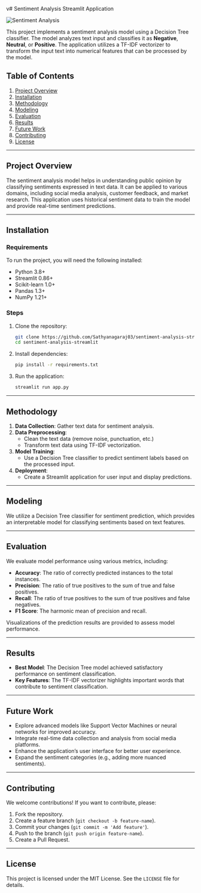 v# Sentiment Analysis Streamlit Application

![Sentiment Analysis](https://encrypted-tbn0.gstatic.com/images?q=tbn:ANd9GcQe31SWTdSuedDA0St9kcxrv995vW0WWd8Umg&s)

This project implements a sentiment analysis model using a Decision Tree classifier. The model analyzes text input and classifies it as **Negative**, **Neutral**, or **Positive**. The application utilizes a TF-IDF vectorizer to transform the input text into numerical features that can be processed by the model.

## Table of Contents

1. [Project Overview](#project-overview)
2. [Installation](#installation)
3. [Methodology](#methodology)
4. [Modeling](#modeling)
5. [Evaluation](#evaluation)
6. [Results](#results)
7. [Future Work](#future-work)
8. [Contributing](#contributing)
9. [License](#license)

---

## Project Overview

The sentiment analysis model helps in understanding public opinion by classifying sentiments expressed in text data. It can be applied to various domains, including social media analysis, customer feedback, and market research. This application uses historical sentiment data to train the model and provide real-time sentiment predictions.

---

## Installation

### Requirements

To run the project, you will need the following installed:

- Python 3.8+
- Streamlit 0.86+
- Scikit-learn 1.0+
- Pandas 1.3+
- NumPy 1.21+

### Steps

1. Clone the repository:
    ```bash
    git clone https://github.com/Sathyanagaraj03/sentiment-analysis-streamlit.git
    cd sentiment-analysis-streamlit
    ```

2. Install dependencies:
    ```bash
    pip install -r requirements.txt
    ```

3. Run the application:
    ```bash
    streamlit run app.py
    ```

---

## Methodology

1. **Data Collection**: Gather text data for sentiment analysis.
2. **Data Preprocessing**:
   - Clean the text data (remove noise, punctuation, etc.)
   - Transform text data using TF-IDF vectorization.
3. **Model Training**:
   - Use a Decision Tree classifier to predict sentiment labels based on the processed input.
4. **Deployment**:
   - Create a Streamlit application for user input and display predictions.

---

## Modeling

We utilize a Decision Tree classifier for sentiment prediction, which provides an interpretable model for classifying sentiments based on text features.

---

## Evaluation

We evaluate model performance using various metrics, including:

- **Accuracy**: The ratio of correctly predicted instances to the total instances.
- **Precision**: The ratio of true positives to the sum of true and false positives.
- **Recall**: The ratio of true positives to the sum of true positives and false negatives.
- **F1 Score**: The harmonic mean of precision and recall.

Visualizations of the prediction results are provided to assess model performance.

---

## Results

- **Best Model**: The Decision Tree model achieved satisfactory performance on sentiment classification.
- **Key Features**: The TF-IDF vectorizer highlights important words that contribute to sentiment classification.

---

## Future Work

- Explore advanced models like Support Vector Machines or neural networks for improved accuracy.
- Integrate real-time data collection and analysis from social media platforms.
- Enhance the application’s user interface for better user experience.
- Expand the sentiment categories (e.g., adding more nuanced sentiments).

---

## Contributing

We welcome contributions! If you want to contribute, please:
1. Fork the repository.
2. Create a feature branch (`git checkout -b feature-name`).
3. Commit your changes (`git commit -m 'Add feature'`).
4. Push to the branch (`git push origin feature-name`).
5. Create a Pull Request.

---

## License

This project is licensed under the MIT License. See the `LICENSE` file for details.
